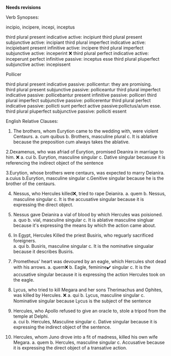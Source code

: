 **Needs revisions**

Verb Synopses: 

incipio, incipere, incepi, inceptus 

third plural present indicative active: incipiunt
third plural present subjunctive active: incipiant
third plural imperfect indicative active: incipiebant
present infinitive active: incipere
third plural imperfect subjunctive active: inceperint ❌
third plural perfect indicative active: inceperunt 
perfect infinitive passive: inceptus esse 
third plural pluperfect subjunctive active: incepissent


Pollicer 

third plural present indicative passive: pollicentur: they are promising.   
third plural present subjunctive passive: polliceantur 
third plural imperfect indicative passive: pollicebantur 
present infinitive passive: polliceri 
third plural imperfect subjunctive passive: pollicerentur 
third plural perfect indicative passive: pollicti sunt
perfect active passive:pollictus/a/um esse. 
third plural pluperfect subjunctive passive: polliciti essent 

English Relative Clauses: 
 1. The brothers, whom Eurytion came to the wedding with, were violent Centaurs. 
  a. cum quibus 
  b. Brothers, masculine plural 
  c. It is ablative because the preposition cum always takes the ablative. 
  
2.Dexamenus, who was afriad of Eurytion, promised Deanira in marriage to him. ❌
 a. cui
 b. Eurytion, masculine singular 
 c. Dative singular becasuse it is referencing the indirect object of the sentence
  
3.Eurytion, whose brothers were centaurs, was expected to marry Deianira. 
 a.cuius
 b.Eurytion, masculine singular 
 c.Genitive singular because he is the brother of the centaurs. 
 
4. Nessus, who Hercules killed❌, tried to rape Deianira. 
 a. quem
 b. Nessus, masculine singular
 c. It is the accusative singular because it is expressing the direct object. 
 
5. Nessus gave Deianira a vial of blood by which Hercules was poisioned. 
 a. quo
 b. vial, masculine singular 
 c. It is ablative masculine singluar because it's expressing the means by which the action came about. 


6. In Egypt, Hercules Killed the priest Busiris, who reguarly sacrificed foreigners.  
 a. qui
 b. Busiris, masculine singular 
 c. It is the nominative singualar because it describes Busiris. 
 
 
7. Prometheus' heart was devoured by an eagle, which Hercules shot dead with his arrows. 
 a. quem❌
 b. Eagle, feminine✔️ singular 
 c. It is the accusative singular because it is expressing the action Hercules took on the eagle. 


8. Lycus, who tried to kill Megara and her sons Therimachus and Ophites, was killed by Hercules.  ❌
 a. qui
 b. Lycus, masculine singular 
 c. Nominative singular because Lycus is the subject of the sentence 


9. Hercules, who Apollo refused to give an oracle to, stole a tripod from the temple at Delphi.  
a. cui 
b. Hercules, Masculine singular 
c. Dative singular because it is expressing the indirect object of the sentence. 


10. Hercules, whom Juno drove into a fit of madness, killed his own wife Megara. 
a. quem
b. Hercules, masculine singular 
c. Accusative because it is expressing the direct object of a transative action.



